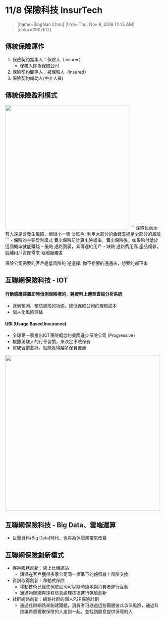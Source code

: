 
11/8 保險科技 InsurTech
===
> [name=BingNan Chou] [time=Thu, Nov 8, 2018 11:43 AM] [color=#907bf7]

傳統保險運作
---
1. 保險契約當事人：保險人（insurer）
    - 保險人即為保險公司
3. 保險契約關係人：被保險人（insured）
4. 保險契約輔助人(中介人員)

傳統保險盈利模式
---
<img src="https://i.imgur.com/GLwotEH.png" height="400" />
```
深綠色表示: 有人還是會發生風險，但很小一塊
淡紅色: 利用大部分的金錢去補足少部分的風險
```
- 保險的主要盈利模式
賣出保險前計算出險概率，賣出保險後，如果賠付低於這個概率就能賺錢
- 優點
通路面廣，易傳達給用戶
- 缺點
通路費用高
產品複雜，脫離用戶實際需求
理賠服務差

保險公司需要的客戶是低風險的
逆選擇: 你不想要的通通來，想要的都不來

互聯網保險科技 - IOT
---
#### 行動感應裝置即時偵測保險標的，將資料上傳至雲端分析系統
- 達到預測、預防風險的功能，降低保險公司的理賠成本
- 個人化風險評估

#### UBI (Usage Based Insurance)
- 全球第一家推出IOT車險概念的美國進步保險公司 (Progressive)
- 根據駕駛人的行車習慣，來決定車險保費
- 駕駛習慣愈好，就能獲得越多保費優惠

<img src="https://i.imgur.com/nghnxCQ.png" height="500" />

互聯網保險科技 - Big Data、雲端運算
---
- 巨量資料(Big Data)時代，也將為保險業帶來改變

互聯網保險創新模式
---
- 客戶服務創新：線上比價網站
    - 讓潛在客戶獲得多家公司同一標準下的報價線上風險交換
- 資訊取得創新：移動式保險
    - 移動技術己經使保險公司可以隨時隨地與消費者進行互動
    - 通過物聯網與遠程信息處理技術進行保險創新
- 社群網路創新：網路社群的個人P2P保險計劃
    - 通過社群網路來創建團體，消費者可通過這些團體彼此承保風險，通過科技讓希望獲取保險的人走到一起，並找到願意提供保障的人
